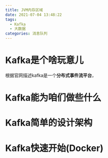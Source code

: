 ```yaml
---
title: JVM内存区域
date: 2021-07-04 13:48:22
tags: 
  - Kafka
  - 大数据
categories: 消息队列
---
```


# Kafka是个啥玩意儿

根据官网描述kafka是一个**分布式事件流平台**，

# Kafka能为咱们做些什么
# Kafka简单的设计架构
# Kafka快速开始(Docker)